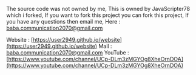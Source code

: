 The source code was not owned by me, This is owned by JavaScripter78 which i forked, If you want to fork this project you can fork this project, If you have any questions then email me, Here : baba.communication2070@gmail.com

Website : [https://user2949.github.io/website](https://user2949.github.io/website)
Mail : [baba.communication2070@gmail.com](mailto:baba.communication2070@gmail.com)
YouTube : [https://www.youtube.com/channel/UCp-DLm3zMGYOg8XheOrnDOA](https://www.youtube.com/channel/UCp-DLm3zMGYOg8XheOrnDOA)
